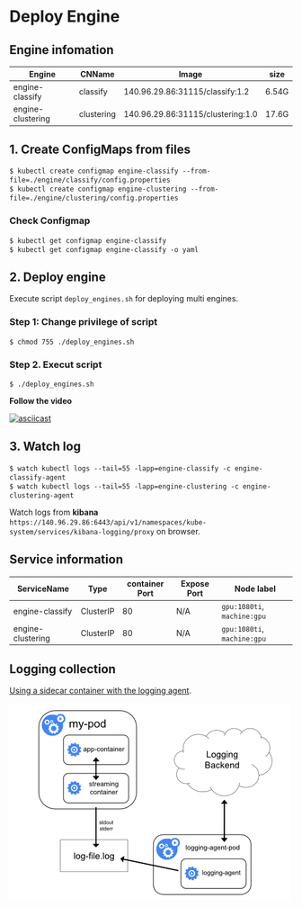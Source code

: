 
# Deploy Engine

## Engine infomation
|Engine|CNName|Image|size|
|-|-|-|-|
|engine-classify|classify|140.96.29.86:31115/classify:1.2|6.54G|
|engine-clustering|clustering|140.96.29.86:31115/clustering:1.0|17.6G|

## 1. Create ConfigMaps from files

```shell
$ kubectl create configmap engine-classify --from-file=./engine/classify/config.properties
$ kubectl create configmap engine-clustering --from-file=./engine/clustering/config.properties
```

### Check Configmap

```shell
$ kubectl get configmap engine-classify
$ kubectl get configmap engine-classify -o yaml
```

## 2. Deploy engine

Execute script `deploy_engines.sh` for deploying multi engines.

### Step 1: Change privilege of script

```shell
$ chmod 755 ./deploy_engines.sh
```
### Step 2. Execut script

```shell
$ ./deploy_engines.sh
```

**Follow the video**

[![asciicast](https://asciinema.org/a/Z8qfeVL8XAaQpFA6BF685rrGD.png)](https://asciinema.org/a/Z8qfeVL8XAaQpFA6BF685rrGD)

## 3. Watch log

```shell
$ watch kubectl logs --tail=55 -lapp=engine-classify -c engine-classify-agent
$ watch kubectl logs --tail=55 -lapp=engine-clustering -c engine-clustering-agent
```

Watch logs from **kibana**
`https://140.96.29.86:6443/api/v1/namespaces/kube-system/services/kibana-logging/proxy` on browser.

## Service information
|ServiceName|Type|container Port|Expose Port|Node label|
|-|-|-|-|-|
|engine-classify|ClusterIP|80|N/A|`gpu:1080ti`, `machine:gpu`|
|engine-clustering|ClusterIP|80|N/A|`gpu:1080ti`, `machine:gpu`|


## Logging collection
[Using a sidecar container with the logging agent][logging agent].

![alt text](/Images/logging_with_streaming_sidecar.png "Logging with streaming sidecar")

[logging agent]: https://kubernetes.io/docs/concepts/cluster-administration/logging/#using-a-sidecar-container-with-the-logging-agent
